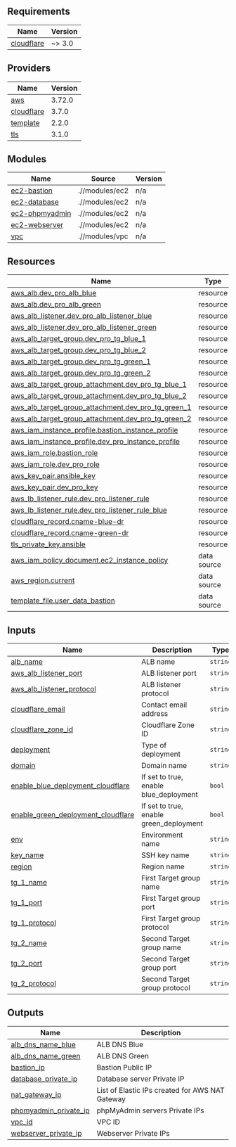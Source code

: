 ## Requirements

| Name | Version |
|------|---------|
| <a name="requirement_cloudflare"></a> [cloudflare](#requirement\_cloudflare) | ~> 3.0 |

## Providers

| Name | Version |
|------|---------|
| <a name="provider_aws"></a> [aws](#provider\_aws) | 3.72.0 |
| <a name="provider_cloudflare"></a> [cloudflare](#provider\_cloudflare) | 3.7.0 |
| <a name="provider_template"></a> [template](#provider\_template) | 2.2.0 |
| <a name="provider_tls"></a> [tls](#provider\_tls) | 3.1.0 |

## Modules

| Name | Source | Version |
|------|--------|---------|
| <a name="module_ec2-bastion"></a> [ec2-bastion](#module\_ec2-bastion) | .//modules/ec2 | n/a |
| <a name="module_ec2-database"></a> [ec2-database](#module\_ec2-database) | .//modules/ec2 | n/a |
| <a name="module_ec2-phpmyadmin"></a> [ec2-phpmyadmin](#module\_ec2-phpmyadmin) | .//modules/ec2 | n/a |
| <a name="module_ec2-webserver"></a> [ec2-webserver](#module\_ec2-webserver) | .//modules/ec2 | n/a |
| <a name="module_vpc"></a> [vpc](#module\_vpc) | .//modules/vpc | n/a |

## Resources

| Name | Type |
|------|------|
| [aws_alb.dev_pro_alb_blue](https://registry.terraform.io/providers/hashicorp/aws/latest/docs/resources/alb) | resource |
| [aws_alb.dev_pro_alb_green](https://registry.terraform.io/providers/hashicorp/aws/latest/docs/resources/alb) | resource |
| [aws_alb_listener.dev_pro_alb_listener_blue](https://registry.terraform.io/providers/hashicorp/aws/latest/docs/resources/alb_listener) | resource |
| [aws_alb_listener.dev_pro_alb_listener_green](https://registry.terraform.io/providers/hashicorp/aws/latest/docs/resources/alb_listener) | resource |
| [aws_alb_target_group.dev_pro_tg_blue_1](https://registry.terraform.io/providers/hashicorp/aws/latest/docs/resources/alb_target_group) | resource |
| [aws_alb_target_group.dev_pro_tg_blue_2](https://registry.terraform.io/providers/hashicorp/aws/latest/docs/resources/alb_target_group) | resource |
| [aws_alb_target_group.dev_pro_tg_green_1](https://registry.terraform.io/providers/hashicorp/aws/latest/docs/resources/alb_target_group) | resource |
| [aws_alb_target_group.dev_pro_tg_green_2](https://registry.terraform.io/providers/hashicorp/aws/latest/docs/resources/alb_target_group) | resource |
| [aws_alb_target_group_attachment.dev_pro_tg_blue_1](https://registry.terraform.io/providers/hashicorp/aws/latest/docs/resources/alb_target_group_attachment) | resource |
| [aws_alb_target_group_attachment.dev_pro_tg_blue_2](https://registry.terraform.io/providers/hashicorp/aws/latest/docs/resources/alb_target_group_attachment) | resource |
| [aws_alb_target_group_attachment.dev_pro_tg_green_1](https://registry.terraform.io/providers/hashicorp/aws/latest/docs/resources/alb_target_group_attachment) | resource |
| [aws_alb_target_group_attachment.dev_pro_tg_green_2](https://registry.terraform.io/providers/hashicorp/aws/latest/docs/resources/alb_target_group_attachment) | resource |
| [aws_iam_instance_profile.bastion_instance_profile](https://registry.terraform.io/providers/hashicorp/aws/latest/docs/resources/iam_instance_profile) | resource |
| [aws_iam_instance_profile.dev_pro_instance_profile](https://registry.terraform.io/providers/hashicorp/aws/latest/docs/resources/iam_instance_profile) | resource |
| [aws_iam_role.bastion_role](https://registry.terraform.io/providers/hashicorp/aws/latest/docs/resources/iam_role) | resource |
| [aws_iam_role.dev_pro_role](https://registry.terraform.io/providers/hashicorp/aws/latest/docs/resources/iam_role) | resource |
| [aws_key_pair.ansible_key](https://registry.terraform.io/providers/hashicorp/aws/latest/docs/resources/key_pair) | resource |
| [aws_key_pair.dev_pro_key](https://registry.terraform.io/providers/hashicorp/aws/latest/docs/resources/key_pair) | resource |
| [aws_lb_listener_rule.dev_pro_listener_rule](https://registry.terraform.io/providers/hashicorp/aws/latest/docs/resources/lb_listener_rule) | resource |
| [aws_lb_listener_rule.dev_pro_listener_rule_blue](https://registry.terraform.io/providers/hashicorp/aws/latest/docs/resources/lb_listener_rule) | resource |
| [cloudflare_record.cname-blue-dr](https://registry.terraform.io/providers/cloudflare/cloudflare/latest/docs/resources/record) | resource |
| [cloudflare_record.cname-green-dr](https://registry.terraform.io/providers/cloudflare/cloudflare/latest/docs/resources/record) | resource |
| [tls_private_key.ansible](https://registry.terraform.io/providers/hashicorp/tls/latest/docs/resources/private_key) | resource |
| [aws_iam_policy_document.ec2_instance_policy](https://registry.terraform.io/providers/hashicorp/aws/latest/docs/data-sources/iam_policy_document) | data source |
| [aws_region.current](https://registry.terraform.io/providers/hashicorp/aws/latest/docs/data-sources/region) | data source |
| [template_file.user_data_bastion](https://registry.terraform.io/providers/hashicorp/template/latest/docs/data-sources/file) | data source |

## Inputs

| Name | Description | Type | Default | Required |
|------|-------------|------|---------|:--------:|
| <a name="input_alb_name"></a> [alb\_name](#input\_alb\_name) | ALB name | `string` | `"dev-pro-alb"` | no |
| <a name="input_aws_alb_listener_port"></a> [aws\_alb\_listener\_port](#input\_aws\_alb\_listener\_port) | ALB listener port | `string` | `"80"` | no |
| <a name="input_aws_alb_listener_protocol"></a> [aws\_alb\_listener\_protocol](#input\_aws\_alb\_listener\_protocol) | ALB listener protocol | `string` | `"HTTP"` | no |
| <a name="input_cloudflare_email"></a> [cloudflare\_email](#input\_cloudflare\_email) | Contact email address | `string` | `"dmytro.trendiuk@dev.pro"` | no |
| <a name="input_cloudflare_zone_id"></a> [cloudflare\_zone\_id](#input\_cloudflare\_zone\_id) | Cloudflare Zone ID | `string` | `"34ecc35d44b40c021b5909560781d6a6"` | no |
| <a name="input_deployment"></a> [deployment](#input\_deployment) | Type of deployment | `string` | `"disaster-recovery"` | no |
| <a name="input_domain"></a> [domain](#input\_domain) | Domain name | `string` | `"trendv2021.pp.ua"` | no |
| <a name="input_enable_blue_deployment_cloudflare"></a> [enable\_blue\_deployment\_cloudflare](#input\_enable\_blue\_deployment\_cloudflare) | If set to true, enable blue\_deployment | `bool` | `false` | no |
| <a name="input_enable_green_deployment_cloudflare"></a> [enable\_green\_deployment\_cloudflare](#input\_enable\_green\_deployment\_cloudflare) | If set to true, enable green\_deployment | `bool` | `true` | no |
| <a name="input_env"></a> [env](#input\_env) | Environment name | `string` | `"dev-pro-test"` | no |
| <a name="input_key_name"></a> [key\_name](#input\_key\_name) | SSH key name | `string` | `"ansible"` | no |
| <a name="input_region"></a> [region](#input\_region) | Region name | `string` | `"eu-west-2"` | no |
| <a name="input_tg_1_name"></a> [tg\_1\_name](#input\_tg\_1\_name) | First Target group name | `string` | `"dev-pro-tg-webserver"` | no |
| <a name="input_tg_1_port"></a> [tg\_1\_port](#input\_tg\_1\_port) | First Target group port | `string` | `"80"` | no |
| <a name="input_tg_1_protocol"></a> [tg\_1\_protocol](#input\_tg\_1\_protocol) | First Target group protocol | `string` | `"HTTP"` | no |
| <a name="input_tg_2_name"></a> [tg\_2\_name](#input\_tg\_2\_name) | Second Target group name | `string` | `"dev-pro-tg-phpmyadmin"` | no |
| <a name="input_tg_2_port"></a> [tg\_2\_port](#input\_tg\_2\_port) | Second Target group port | `string` | `"80"` | no |
| <a name="input_tg_2_protocol"></a> [tg\_2\_protocol](#input\_tg\_2\_protocol) | Second Target group protocol | `string` | `"HTTP"` | no |

## Outputs

| Name | Description |
|------|-------------|
| <a name="output_alb_dns_name_blue"></a> [alb\_dns\_name\_blue](#output\_alb\_dns\_name\_blue) | ALB DNS Blue |
| <a name="output_alb_dns_name_green"></a> [alb\_dns\_name\_green](#output\_alb\_dns\_name\_green) | ALB DNS Green |
| <a name="output_bastion_ip"></a> [bastion\_ip](#output\_bastion\_ip) | Bastion Public IP |
| <a name="output_database_private_ip"></a> [database\_private\_ip](#output\_database\_private\_ip) | Database server Private IP |
| <a name="output_nat_gateway_ip"></a> [nat\_gateway\_ip](#output\_nat\_gateway\_ip) | List of Elastic IPs created for AWS NAT Gateway |
| <a name="output_phpmyadmin_private_ip"></a> [phpmyadmin\_private\_ip](#output\_phpmyadmin\_private\_ip) | phpMyAdmin servers Private IPs |
| <a name="output_vpc_id"></a> [vpc\_id](#output\_vpc\_id) | VPC ID |
| <a name="output_webserver_private_ip"></a> [webserver\_private\_ip](#output\_webserver\_private\_ip) | Webserver Private IPs |
